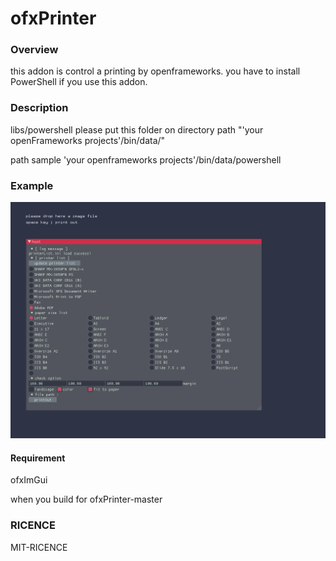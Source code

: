 # ofxPrinter

### Overview
this addon is control a printing by openframeworks. 
you have to install PowerShell if you use this addon.

### Description
libs/powershell
please put this folder on directory path "'your openFrameworks projects'/bin/data/"

path sample
'your openframeworks projects'/bin/data/powershell

### Example
![Screenshot](images/Screenshot.png)

#### Requirement

ofxImGui

when you build for ofxPrinter-master

### RICENCE
MIT-RICENCE